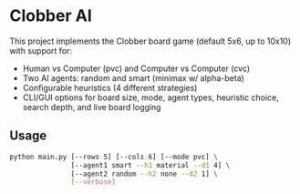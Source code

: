 # Clobber AI

This project implements the Clobber board game (default 5x6, up to 10x10) with support for:
- Human vs Computer (pvc) and Computer vs Computer (cvc)
- Two AI agents: random and smart (minimax w/ alpha-beta)
- Configurable heuristics (4 different strategies)
- CLI/GUI options for board size, mode, agent types, heuristic choice, search depth, and live board logging

## Usage

```bash
python main.py [--rows 5] [--cols 6] [--mode pvc] \
               [--agent1 smart --h1 material --d1 4] \
               [--agent2 random --h2 none --d2 1] \
               [--verbose]
